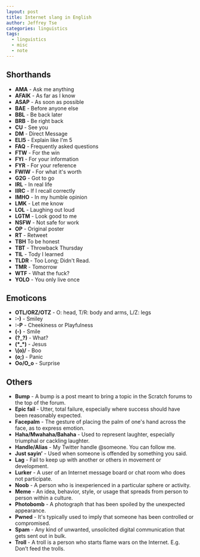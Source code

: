 ```yaml
---
layout: post
title: Internet slang in English
author: Jeffrey Tse
categories: linguistics
tags:
  - linguistics
  - misc
  - note
---
```


## Shorthands

- **AMA** - Ask me anything
- **AFAIK** - As far as I know
- **ASAP** - As soon as possible
- **BAE** - Before anyone else
- **BBL** - Be back later
- **BRB** - Be right back
- **CU** - See you
- **DM** - Direct Message
- **ELI5** - Explain like I'm 5
- **FAQ** - Frequently asked questions
- **FTW** - For the win
- **FYI** - For your information
- **FYR** - For your reference
- **FWIW** - For what it's worth
- **G2G** - Got to go
- **IRL** - In real life
- **IIRC** - If I recall correctly
- **IMHO** - In my humble opinion
- **LMK** - Let me know
- **LOL** - Laughing out loud
- **LGTM** - Look good to me
- **NSFW** - Not safe for work
- **OP** - Original poster
- **RT** - Retweet
- **TBH** To be honest
- **TBT** - Throwback Thursday
- **TIL** - Tody I learned
- **TLDR** - Too Long; Didn't Read.
- **TMR** - Tomorrow
- **WTF** - What the fuck?
- **YOLO** - You only live once

## Emoticons

- **OTL/ORZ/OTZ** - O: head, T/R: body and arms, L/Z: legs
- **:-)** - Smiley
- **:-P** - Cheekiness or Playfulness
- **(-)** - Smile
- **(?\_?)** - What?
- **(\*\_\*)** - Jesus
- **\\(o)/** - Boo
- **(o;)** - Panic
- **Oo/O_o** - Surprise

## Others

- **Bump** - A bump is a post meant to bring a topic in the Scratch forums
  to the top of the forum.
- **Epic fail** - Utter, total failure, especially where success should
  have been reasonably expected.
- **Facepalm** - The gesture of placing the palm of one's hand across the
  face, as to express emotion.
- **Haha/Mwahaha/Bahaha** - Used to represent laughter, especially
  triumphal or cackling laughter.
- **Handle/Alias** - My Twitter handle @someone. You can follow me.
- **Just sayin’** - Used when someone is offended by something you said.
- **Lag** - Fail to keep up with another or others in movement or development.
- **Lurker** - A user of an Internet message board or chat room who does
  not participate.
- **Noob** - A person who is inexperienced in a particular sphere or activity.
- **Meme** - An idea, behavior, style, or usage that spreads from person
  to person within a culture.
- **Photobomb** - A photograph that has been spoiled by the unexpected
  appearance.
- **Pwned** - It's typically used to imply that someone has been controlled
  or compromised.
- **Spam** - Any kind of unwanted, unsolicited digital communication that
  gets sent out in bulk.
- **Troll** - A troll is a person who starts flame wars on the Internet.
  E.g. Don’t feed the trolls.

